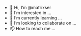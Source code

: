 - 👋 Hi, I’m @matrixser
- 👀 I’m interested in ...
- 🌱 I’m currently learning ...
- 💞️ I’m looking to collaborate on ...
- 📫 How to reach me ...

<!---
matrixser99/matrixser is a ✨ special ✨ repository because its `README.md` (this file) appears on your GitHub profile.
You can click the Preview link to take a look at your changes.
--->
